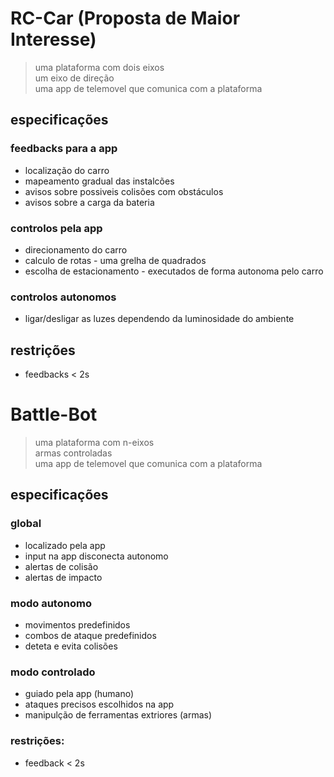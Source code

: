 # RC-Car (Proposta de Maior Interesse)
> uma plataforma com dois eixos  
> um eixo de direção  
> uma app de telemovel que comunica com a plataforma
## especificações
### feedbacks para a app
- localização do carro
- mapeamento gradual das instalcões
- avisos sobre possiveis colisões com obstáculos
- avisos sobre a carga da bateria
### controlos pela app
- direcionamento do carro
- calculo de rotas - uma grelha de quadrados 
- escolha de estacionamento - executados de forma autonoma pelo carro
### controlos autonomos
- ligar/desligar as luzes dependendo da luminosidade do ambiente
## restrições
- feedbacks < 2s

# Battle-Bot
> uma plataforma com n-eixos  
> armas controladas  
> uma app de telemovel que comunica com a plataforma
## especificações
### global
- localizado pela app
- input na app disconecta autonomo
- alertas de colisão
- alertas de impacto
### modo autonomo
- movimentos predefinidos
- combos de ataque predefinidos
- deteta e evita colisões
### modo controlado
- guiado pela app (humano)
- ataques precisos escolhidos na app
- manipulção de ferramentas extriores (armas)
### restrições:
- feedback < 2s
